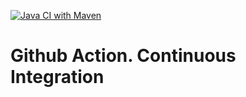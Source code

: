 [![Java CI with Maven](https://github.com/vladzozulia/CI-pipeline/actions/workflows/main.yml/badge.svg)](https://github.com/vladzozulia/CI-pipeline/actions/workflows/main.yml)
# Github Action. Continuous Integration
